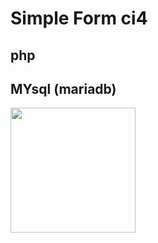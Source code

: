 # Simple Form ci4

## php 

## MYsql (mariadb)

<p float="left">

 <img src="https://user-images.githubusercontent.com/63108313/252425704-2bb103c6-78c9-4bf0-84d6-8c8979b10a3c.png" width="200" />

</p>
